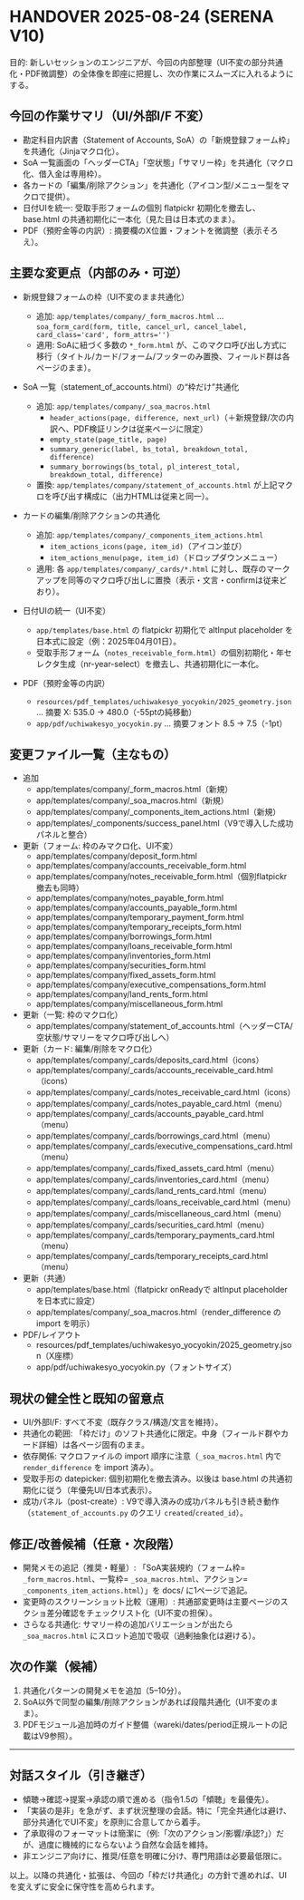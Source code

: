 # HANDOVER 2025-08-24 (SERENA V10)

目的: 新しいセッションのエンジニアが、今回の内部整理（UI不変の部分共通化・PDF微調整）の全体像を即座に把握し、次の作業にスムーズに入れるようにする。

## 今回の作業サマリ（UI/外部I/F 不変）
- 勘定科目内訳書（Statement of Accounts, SoA）の「新規登録フォーム枠」を共通化（Jinjaマクロ化）。
- SoA 一覧画面の「ヘッダーCTA」「空状態」「サマリー枠」を共通化（マクロ化、借入金は専用枠）。
- 各カードの「編集/削除アクション」を共通化（アイコン型/メニュー型をマクロで提供）。
- 日付UIを統一: 受取手形フォームの個別 flatpickr 初期化を撤去し、base.html の共通初期化に一本化（見た目は日本式のまま）。
- PDF（預貯金等の内訳）: 摘要欄のX位置・フォントを微調整（表示そろえ）。

## 主要な変更点（内部のみ・可逆）
- 新規登録フォームの枠（UI不変のまま共通化）
  - 追加: `app/templates/company/_form_macros.html` … `soa_form_card(form, title, cancel_url, cancel_label, card_class='card', form_attrs='')`
  - 適用: SoAに紐づく多数の `*_form.html` が、このマクロ呼び出し方式に移行（タイトル/カード/フォーム/フッターのみ置換、フィールド群は各ページのまま）。

- SoA 一覧（statement_of_accounts.html）の“枠だけ”共通化
  - 追加: `app/templates/company/_soa_macros.html`
    - `header_actions(page, difference, next_url)`（＋新規登録/次の内訳へ、PDF検証リンクは従来ページに限定）
    - `empty_state(page_title, page)`
    - `summary_generic(label, bs_total, breakdown_total, difference)`
    - `summary_borrowings(bs_total, pl_interest_total, breakdown_total, difference)`
  - 置換: `app/templates/company/statement_of_accounts.html` が上記マクロを呼び出す構成に（出力HTMLは従来と同一）。

- カードの編集/削除アクションの共通化
  - 追加: `app/templates/company/_components_item_actions.html`
    - `item_actions_icons(page, item_id)`（アイコン並び）
    - `item_actions_menu(page, item_id)`（ドロップダウンメニュー）
  - 適用: 各 `app/templates/company/_cards/*.html` に対し、既存のマークアップを同等のマクロ呼び出しに置換（表示・文言・confirmは従来どおり）。

- 日付UIの統一（UI不変）
  - `app/templates/base.html` の flatpickr 初期化で altInput placeholder を日本式に設定（例：2025年04月01日）。
  - 受取手形フォーム（`notes_receivable_form.html`）の個別初期化・年セレクタ生成（nr-year-select）を撤去し、共通初期化に一本化。

- PDF（預貯金等の内訳）
  - `resources/pdf_templates/uchiwakesyo_yocyokin/2025_geometry.json` … 摘要 X: 535.0 → 480.0（-55ptの純移動）
  - `app/pdf/uchiwakesyo_yocyokin.py` … 摘要フォント 8.5 → 7.5（-1pt）

## 変更ファイル一覧（主なもの）
- 追加
  - app/templates/company/_form_macros.html（新規）
  - app/templates/company/_soa_macros.html（新規）
  - app/templates/company/_components_item_actions.html（新規）
  - app/templates/_components/success_panel.html（V9で導入した成功パネルと整合）
- 更新（フォーム: 枠のみマクロ化、UI不変）
  - app/templates/company/deposit_form.html
  - app/templates/company/accounts_receivable_form.html
  - app/templates/company/notes_receivable_form.html（個別flatpickr撤去も同時）
  - app/templates/company/notes_payable_form.html
  - app/templates/company/accounts_payable_form.html
  - app/templates/company/temporary_payment_form.html
  - app/templates/company/temporary_receipts_form.html
  - app/templates/company/borrowings_form.html
  - app/templates/company/loans_receivable_form.html
  - app/templates/company/inventories_form.html
  - app/templates/company/securities_form.html
  - app/templates/company/fixed_assets_form.html
  - app/templates/company/executive_compensations_form.html
  - app/templates/company/land_rents_form.html
  - app/templates/company/miscellaneous_form.html
- 更新（一覧: 枠のマクロ化）
  - app/templates/company/statement_of_accounts.html（ヘッダーCTA/空状態/サマリーをマクロ呼び出しへ）
- 更新（カード: 編集/削除をマクロ化）
  - app/templates/company/_cards/deposits_card.html（icons）
  - app/templates/company/_cards/accounts_receivable_card.html（icons）
  - app/templates/company/_cards/notes_receivable_card.html（icons）
  - app/templates/company/_cards/notes_payable_card.html（menu）
  - app/templates/company/_cards/accounts_payable_card.html（menu）
  - app/templates/company/_cards/borrowings_card.html（menu）
  - app/templates/company/_cards/executive_compensations_card.html（menu）
  - app/templates/company/_cards/fixed_assets_card.html（menu）
  - app/templates/company/_cards/inventories_card.html（menu）
  - app/templates/company/_cards/land_rents_card.html（menu）
  - app/templates/company/_cards/loans_receivable_card.html（menu）
  - app/templates/company/_cards/miscellaneous_card.html（menu）
  - app/templates/company/_cards/securities_card.html（menu）
  - app/templates/company/_cards/temporary_payments_card.html（menu）
  - app/templates/company/_cards/temporary_receipts_card.html（menu）
- 更新（共通）
  - app/templates/base.html（flatpickr onReadyで altInput placeholder を日本式に設定）
  - app/templates/company/_soa_macros.html（render_difference の import を明示）
- PDF/レイアウト
  - resources/pdf_templates/uchiwakesyo_yocyokin/2025_geometry.json（X座標）
  - app/pdf/uchiwakesyo_yocyokin.py（フォントサイズ）

## 現状の健全性と既知の留意点
- UI/外部I/F: すべて不変（既存クラス/構造/文言を維持）。
- 共通化の範囲: 「枠だけ」のソフト共通化に限定。中身（フィールド群やカード詳細）は各ページ固有のまま。
- 依存関係: マクロファイルの import 順序に注意（`_soa_macros.html` 内で `render_difference` を import 済み）。
- 受取手形の datepicker: 個別初期化を撤去済み。以後は base.html の共通初期化に従う（年優先UI/日本式表示）。
- 成功パネル（post-create）: V9で導入済みの成功パネルも引き続き動作（`statement_of_accounts.py` のクエリ `created`/`created_id`）。

## 修正/改善候補（任意・次段階）
- 開発メモの追記（推奨・軽量）: 「SoA実装規約（フォーム枠= `_form_macros.html`、一覧枠= `_soa_macros.html`、アクション= `_components_item_actions.html`）」を docs/ に1ページで追記。
- 変更時のスクリーンショット比較（運用）: 共通部変更時は主要ページのスクショ差分確認をチェックリスト化（UI不変の担保）。
- さらなる共通化: サマリー枠の追加バリエーションが出たら `_soa_macros.html` にスロット追加で吸収（過剰抽象化は避ける）。

## 次の作業（候補）
1) 共通化パターンの開発メモを追加（5–10分）。
2) SoA以外で同型の編集/削除アクションがあれば段階共通化（UI不変のまま）。
3) PDFモジュール追加時のガイド整備（wareki/dates/period正規ルートの記載はV9参照）。

---

## 対話スタイル（引き継ぎ）
- 傾聴→確認→提案→承認の順で進める（指令1.5の「傾聴」を最優先）。
- 「実装の是非」を急がず、まず状況整理の会話。特に「完全共通化は避け、部分共通化でUI不変」を原則に合意してから着手。
- 了承取得のフォーマットは簡潔に（例:「次のアクション/影響/承認?」）だが、過度に機械的にならないよう自然な会話を維持。
- 非エンジニア向けに、推奨/任意を明確に分け、専門用語は必要最低限に。

以上。以降の共通化・拡張は、今回の「枠だけ共通化」の方針で進めれば、UIを変えずに安全に保守性を高められます。
